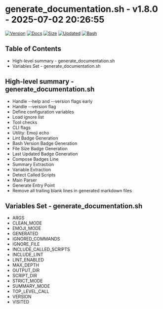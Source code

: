 # generate_documentation.sh - v1.8.0 - 2025-07-02 20:26:55

[![Version](https://img.shields.io/badge/version-1.8.0-purple.svg)](./generate_documentation.sh)
[![Docs](https://img.shields.io/badge/docs-generated-orange.svg)](./docs/generate_documentation.md)
[![Size](https://img.shields.io/badge/size-9.6K-yellow)](./generate_documentation.sh)
[![Updated](https://img.shields.io/badge/updated-2025--07--02-blue)](./generate_documentation.sh)
[![Bash](https://img.shields.io/badge/bash-5--2--21-red)](https://www.gnu.org/software/bash/)

## Table of Contents
- High-level summary - generate_documentation.sh
- Variables Set - generate_documentation.sh

## High-level summary - generate_documentation.sh
- Handle --help and --version flags early
- Handle --version flag
- Define configuration variables
- Load ignore list
- Tool checks
- CLI flags
- Utility: Emoji echo
- Lint Badge Generation
- Bash Version Badge Generation
- File Size Badge Generation
- Last Updated Badge Generation
- Compose Badges Line
- Summary Extraction
- Variable Extraction
- Detect Called Scripts
- Main Parser
- Generate Entry Point
- Remove all trailing blank lines in generated markdown files

## Variables Set - generate_documentation.sh
- ARGS
- CLEAN_MODE
- EMOJI_MODE
- GENERATED
- IGNORED_COMMANDS
- IGNORE_FILE
- INCLUDE_CALLED_SCRIPTS
- INCLUDE_LINT
- LINT_ENABLED
- MAX_DEPTH
- OUTPUT_DIR
- SCRIPT_DIR
- STRICT_MODE
- SUMMARY_MODE
- TOP_LEVEL_CALL
- VERSION
- VISITED

